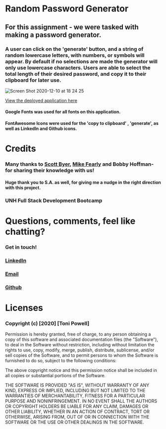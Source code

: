 # Random Password Generator
## For this assignment - we were tasked with making a password generator.
### A user can click on the 'generate' button, and a string of random lowercase letters, with numbers, or symbols will appear. By default if no selections are made the generator will only use lowercase characters. Users are able to select the total length of their desired password, and copy it to their clipboard for later use. 


![Screen Shot 2020-12-10 at 18 24 25](https://user-images.githubusercontent.com/72999798/103426698-51359180-4b89-11eb-8d83-1bcdbf7fd17c.png)

[View the deployed application here](https://tonipow3ll.github.io/passwordgenerator/)


#### Google Fonts was used for all fonts on this application. 
#### FontAwesome Icons were used for the 'copy to clipboard' , 'generate', as well as LinkedIn and Github icons. 
####

# Credits
### Many thanks to [Scott Byer](https://github.com/switch120), [Mike Fearly](https://michaelfearnley.com/) and Bobby Hoffman- for sharing their knowledge with us! 
#### Huge thank you to S.A. as well, for giving me a nudge in the right direction with this project. 

### UNH Full Stack Development Bootcamp

# Questions, comments, feel like chatting?
### Get in touch!
### [LinkedIn](www.linkedin.com/in/tonipowell13)
### [Email](tonipow3ll@gmail.com)
### [Github](tonipow3ll.github.io)


# Licenses
### Copyright (c) [2020] [Toni Powell]

Permission is hereby granted, free of charge, to any person obtaining a copy
of this software and associated documentation files (the "Software"), to deal
in the Software without restriction, including without limitation the rights
to use, copy, modify, merge, publish, distribute, sublicense, and/or sell
copies of the Software, and to permit persons to whom the Software is
furnished to do so, subject to the following conditions:

The above copyright notice and this permission notice shall be included in all
copies or substantial portions of the Software.

THE SOFTWARE IS PROVIDED "AS IS", WITHOUT WARRANTY OF ANY KIND, EXPRESS OR
IMPLIED, INCLUDING BUT NOT LIMITED TO THE WARRANTIES OF MERCHANTABILITY,
FITNESS FOR A PARTICULAR PURPOSE AND NONINFRINGEMENT. IN NO EVENT SHALL THE
AUTHORS OR COPYRIGHT HOLDERS BE LIABLE FOR ANY CLAIM, DAMAGES OR OTHER
LIABILITY, WHETHER IN AN ACTION OF CONTRACT, TORT OR OTHERWISE, ARISING FROM,
OUT OF OR IN CONNECTION WITH THE SOFTWARE OR THE USE OR OTHER DEALINGS IN THE
SOFTWARE.
